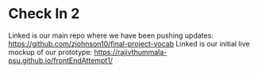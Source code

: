 # Check In 2
Linked is our main repo where we have been pushing updates: https://github.com/zjohnson10/final-project-vocab
Linked is our initial live mockup of our prototype: https://rajivthummala-psu.github.io/frontEndAttempt1/
